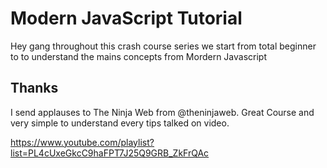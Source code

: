 # Modern JavaScript Tutorial

Hey gang throughout this crash course series we start from total beginner to to understand the mains concepts from Mordern Javascript

## Thanks

I send applauses to The Ninja Web from @theninjaweb. Great Course and very simple to understand every tips talked on video.

https://www.youtube.com/playlist?list=PL4cUxeGkcC9haFPT7J25Q9GRB_ZkFrQAc
